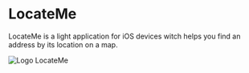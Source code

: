 # LocateMe
LocateMe is a light application for iOS devices witch helps you find an address by its location on a map.

![Logo LocateMe](https://image.noelshack.com/fichiers/2018/14/3/1522858369-icon-60-3x.png)

